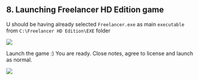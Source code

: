 ## 8. Launching Freelancer HD Edition game

U should be having already selected `Freelancer.exe` as main `executable` from `C:\Freelancer HD Edition\EXE` folder

![]({{.StaticRoot}}freelancer_hd_edition/pick_executable.png)

Launch the game :) You are ready. Close notes, agree to license and launch as normal.

![]({{.StaticRoot}}freelancer_hd_edition/game_launch.png)
